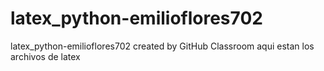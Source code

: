 # latex_python-emilioflores702
latex_python-emilioflores702 created by GitHub Classroom
aqui estan los archivos de latex
